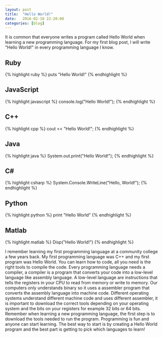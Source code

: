 ```yaml
---
layout: post
title:  "Hello World!"
date:   2016-02-10 22:20:00
categories: [blog]
---
```

It is common that everyone writes a program called Hello World when learning 
a new programming language. For my first blog post, I will write "Hello World!" 
in every programming language I know.

Ruby
----
{% highlight ruby %}
  puts "Hello World!"
{% endhighlight %}

JavaScript
----------
{% highlight javascript %}
  console.log("Hello World!");
{% endhighlight %}

C++
---
{% highlight cpp %}
  cout << "Hello World!";
{% endhighlight %}

Java
----
{% highlight java %}
  System.out.print("Hello World!");
{% endhighlight %}

C#
---
{% highlight csharp %}
  System.Console.WriteLine("Hello, World!");
{% endhighlight %}

Python
------
{% highlight python %}
  print "Hello World"
{% endhighlight %}

Matlab
------
{% highlight matlab %}
  Disp("Hello World!")
{% endhighlight %}

I remember learning my first programming language at a community college a few years back. 
My first programming language was C++ and my first program was Hello World. You can 
learn how to code, all you need is the right tools to compile the code. Every programming 
language needs a compiler, a compiler is a program that converts your code into a 
low-level language like assembly language. A low-level language are instructions that 
tells the registers in your CPU to read from memory or write to memory. Our computers 
only understands binary so it uses a assembler program that converts the assembly 
language into machine code. Different operating systems understand different machine code 
and uses different assembler, it is important to download the correct tools depending 
on your operating system and the bits on your registers for example 32 bits or 64 bits. 
Remember when learning a new programming language, the first step is to download the tools 
needed to run the program. Programming is fun and anyone can start learning. The best way 
to start is by creating a Hello World program and the best part is getting to pick which 
languages to learn!